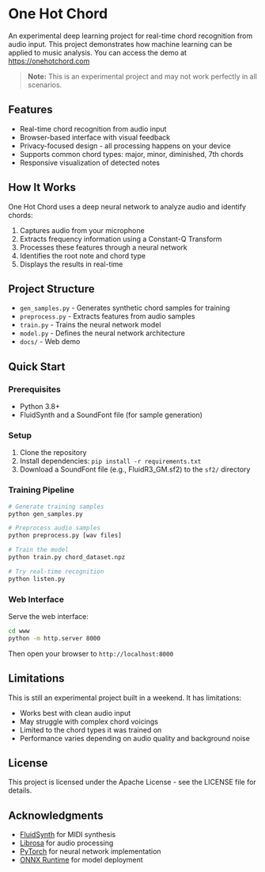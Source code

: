 # One Hot Chord

An experimental deep learning project for real-time chord recognition from audio input. This project demonstrates how machine learning can be applied to music analysis. You can access the demo at https://onehotchord.com

> **Note:** This is an experimental project and may not work perfectly in all scenarios.

## Features

- Real-time chord recognition from audio input
- Browser-based interface with visual feedback
- Privacy-focused design - all processing happens on your device
- Supports common chord types: major, minor, diminished, 7th chords
- Responsive visualization of detected notes

## How It Works

One Hot Chord uses a deep neural network to analyze audio and identify chords:

1. Captures audio from your microphone
2. Extracts frequency information using a Constant-Q Transform
3. Processes these features through a neural network
4. Identifies the root note and chord type
5. Displays the results in real-time

## Project Structure

- `gen_samples.py` - Generates synthetic chord samples for training
- `preprocess.py` - Extracts features from audio samples
- `train.py` - Trains the neural network model
- `model.py` - Defines the neural network architecture
- `docs/` - Web demo

## Quick Start

### Prerequisites

- Python 3.8+
- FluidSynth and a SoundFont file (for sample generation)

### Setup

1. Clone the repository
2. Install dependencies: `pip install -r requirements.txt`
3. Download a SoundFont file (e.g., FluidR3_GM.sf2) to the `sf2/` directory

### Training Pipeline

```bash
# Generate training samples
python gen_samples.py

# Preprocess audio samples
python preprocess.py [wav files]

# Train the model
python train.py chord_dataset.npz

# Try real-time recognition
python listen.py
```

### Web Interface

Serve the web interface:

```bash
cd www
python -m http.server 8000
```

Then open your browser to `http://localhost:8000`

## Limitations

This is still an experimental project built in a weekend. It has limitations:

- Works best with clean audio input
- May struggle with complex chord voicings
- Limited to the chord types it was trained on
- Performance varies depending on audio quality and background noise

## License

This project is licensed under the Apache License - see the LICENSE file for details.

## Acknowledgments

- [FluidSynth](https://www.fluidsynth.org/) for MIDI synthesis
- [Librosa](https://librosa.org/) for audio processing
- [PyTorch](https://pytorch.org/) for neural network implementation
- [ONNX Runtime](https://onnxruntime.ai/) for model deployment
